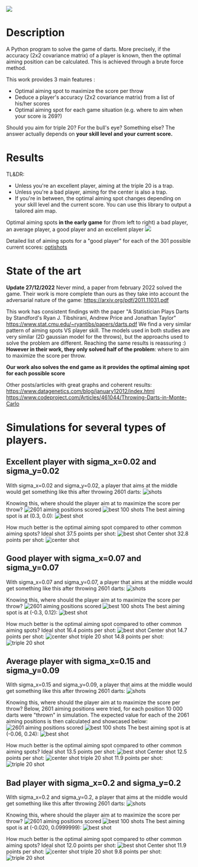 ![](2022-12-25-23-42-02.png)

# Description
A Python program to solve the game of darts. More precisely, if the accuracy (2x2 covariance matrix) of a player is known, then the optimal aiming position can be calculated. This is achieved through a brute force method.

This work provides 3 main features :
- Optimal aiming spot to maximize the score per throw
- Deduce a player's accuracy (2x2 covariance matrix) from a list of his/her scores
- Optimal aiming spot for each game situation (e.g. where to aim when your score is 269?)

Should you aim for triple 20? For the bull's eye? Something else? The answer actually depends on **your skill level and your current score.**

# Results
TL&DR: 
- Unless you're an excellent player, aiming at the triple 20 is a trap.
- Unless you're a bad player, aiming for the center is also a trap.
- If you're in between, the optimal aiming spot changes depending on your skill level and the current score. You can use this library to output a tailored aim map.

Optimal aiming spots **in the early game** for (from left to right) a bad player, an average player, a good player and an excellent player
![](2022-12-25-23-55-44.png)

Detailed list of aiming spots for a "good player" for each of the 301 possible current scores:
[optishots](opti_shots_good_player.md)


# State of the art
**Update 27/12/2022** Never mind, a paper from february 2022 solved the game. Their work is more complete than ours as they take into account the adversarial nature of the game:
https://arxiv.org/pdf/2011.11031.pdf


This work has consistent findings with the paper "A Statistician Plays Darts by Standford's Ryan J. Tibshirani, Andrew Price and Jonathan Taylor"
https://www.stat.cmu.edu/~ryantibs/papers/darts.pdf
We find a very similar pattern of aiming spots VS player skill. The models used in both studies are very similar (2D gaussian model for the throws), but the approachs used to solve the problem are different. Reaching the same results is reassuring :)
**However in their work, they only solved half of the problem**: where to aim to maximize the score per throw.

**Our work also solves the end game as it provides the optimal aiming spot for each possible score**

Other posts/articles with great graphs and coherent results:
https://www.datagenetics.com/blog/january12012/index.html
https://www.codeproject.com/Articles/461044/Throwing-Darts-in-Monte-Carlo




# Simulations for several types of players.

## Excellent player with sigma_x=0.02 and sigma_y=0.02

With sigma_x=0.02 and sigma_y=0.02, a player that aims at the middle would get something like this after throwing 2601 darts:
![shots](img/sx0.02_sy0.02_center)

Knowing this, where should the player aim at to maximize the score per throw?
![2601 aiming positions scored](img/sorted_spots2601_size10000_sx0.02_sy0.02)
![best 100 shots](img/sorted_spots2601_size10000_sx0.02_sy0.02_top100)
The best aiming spot is at (0.3, 0.0):
![best shot](img/sorted_spots2601_size10000_sx0.02_sy0.02_top1)

How much better is the optimal aiming spot compared to other common aiming spots?
Ideal shot 37.5 points per shot:
![best shot](img/sx0.02_sy0.02_ideal)
Center shot 32.8 points per shot:
![center shot](img/sx0.02_sy0.02_center)

## Good player with sigma_x=0.07 and sigma_y=0.07

With sigma_x=0.07 and sigma_y=0.07, a player that aims at the middle would get something like this after throwing 2601 darts:
![shots](img/sx0.07_sy0.07_center)

Knowing this, where should the player aim at to maximize the score per throw?
![2601 aiming positions scored](img/sorted_spots2601_size10000_sx0.07_sy0.07)
![best 100 shots](img/sorted_spots2601_size10000_sx0.07_sy0.07_top100)
The best aiming spot is at (-0.3, 0.12):
![best shot](img/sorted_spots2601_size10000_sx0.07_sy0.07_top1)

How much better is the optimal aiming spot compared to other common aiming spots?
Ideal shot 16.4 points per shot:
![best shot](img/sx0.07_sy0.07_ideal)
Center shot 14.7 points per shot:
![center shot](img/sx0.07_sy0.07_center)
triple 20 shot 14.8 points per shot:
![triple 20 shot](img/sx0.07_sy0.07_triple_20)

## Average player with sigma_x=0.15 and sigma_y=0.09

With sigma_x=0.15 and sigma_y=0.09, a player that aims at the middle would get something like this after throwing 2601 darts:
![shots](img/sx0.15_sy0.09_center)

Knowing this, where should the player aim at to maximize the score per throw?
Below, 2601 aiming positions were tried, for each position 10 000 darts were "thrown" in simulation. The expected value for each of the 2061 aiming positions is then calculated and showcased below:
![2601 aiming positions scored](img/sorted_spots2601_size10000_sx0.15_sy0.09)
![best 100 shots](img/sorted_spots2601_size10000_sx0.15_sy0.09_top100)
The best aiming spot is at (-0.06, 0.24):
![best shot](img/sorted_spots2601_size10000_sx0.15_sy0.09_top1)

How much better is the optimal aiming spot compared to other common aiming spots?
Ideal shot 13.5 points per shot:
![best shot](img/sx0.15_sy0.09_ideal)
Center shot 12.5 points per shot:
![center shot](img/sx0.15_sy0.09_center)
triple 20 shot 11.9 points per shot:
![triple 20 shot](img/sx0.15_sy0.09_triple_20)

## Bad player with sigma_x=0.2 and sigma_y=0.2

With sigma_x=0.2 and sigma_y=0.2, a player that aims at the middle would get something like this after throwing 2601 darts:
![shots](img/sx0.2_sy0.2_center)

Knowing this, where should the player aim at to maximize the score per throw?
![2601 aiming positions scored](img/sorted_spots2601_size10000_sx0.2_sy0.2)
![best 100 shots](img/sorted_spots2601_size10000_sx0.2_sy0.2_top100)
The best aiming spot is at (-0.020, 0.0999999):
![best shot](img/sorted_spots2601_size10000_sx0.2_sy0.2_top1)

How much better is the optimal aiming spot compared to other common aiming spots?
Ideal shot 12.0 points per shot:
![best shot](img/sx0.2_sy0.2_ideal)
Center shot 11.9 points per shot:
![center shot](img/sx0.2_sy0.2_center)
triple 20 shot 9.8 points per shot:
![triple 20 shot](img/sx0.2_sy0.2_triple_20)
